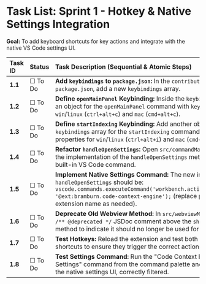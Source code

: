 # Task List: Sprint 1 - Hotkey & Native Settings Integration

**Goal:** To add keyboard shortcuts for key actions and integrate with the native VS Code settings UI.

| Task ID | Status | Task Description (Sequential & Atomic Steps) | File(s) To Modify |
| :--- | :--- | :--- | :--- |
| **1.1** | ☐ To Do | **Add `keybindings` to `package.json`:** In the `contributes` section of `package.json`, add a new `keybindings` array. | `package.json` |
| **1.2** | ☐ To Do | **Define `openMainPanel` Keybinding:** Inside the `keybindings` array, add an object for the `openMainPanel` command with `key` properties for `win`/`linux` (`ctrl+alt+c`) and `mac` (`cmd+alt+c`). | `package.json` |
| **1.3** | ☐ To Do | **Define `startIndexing` Keybinding:** Add another object to the `keybindings` array for the `startIndexing` command with `key` properties for `win`/`linux` (`ctrl+alt+i`) and `mac` (`cmd+alt+i`). | `package.json` |
| **1.4** | ☐ To Do | **Refactor `handleOpenSettings`:** Open `src/commandManager.ts`. Change the implementation of the `handleOpenSettings` method to execute a built-in VS Code command. | `src/commandManager.ts` |
| **1.5** | ☐ To Do | **Implement Native Settings Command:** The new implementation for `handleOpenSettings` should be: `vscode.commands.executeCommand('workbench.action.openSettings', '@ext:bramburn.code-context-engine');` (replace publisher and extension name as needed). | `src/commandManager.ts` |
| **1.6** | ☐ To Do | **Deprecate Old Webview Method:** In `src/webviewManager.ts`, add a `/** @deprecated */` JSDoc comment above the `showSettingsPanel` method to indicate it should no longer be used for primary settings. | `src/webviewManager.ts` |
| **1.7** | ☐ To Do | **Test Hotkeys:** Reload the extension and test both new keyboard shortcuts to ensure they trigger the correct actions. | `(Manual Test)` |
| **1.8** | ☐ To Do | **Test Settings Command:** Run the "Code Context Engine: Open Settings" command from the command palette and verify it opens the native settings UI, correctly filtered. | `(Manual Test)` |
